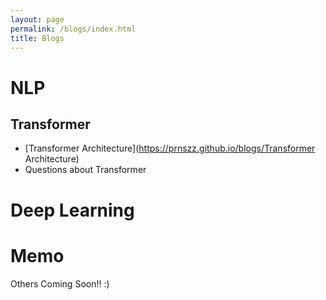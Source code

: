 ```yaml
---
layout: page
permalink: /blogs/index.html
title: Blogs
---
```


# NLP

## Transformer 

- [Transformer Architecture](https://prnszz.github.io/blogs/Transformer Architecture)
- Questions about Transformer



# Deep Learning

# Memo





Others Coming Soon!!  :)



<br>
